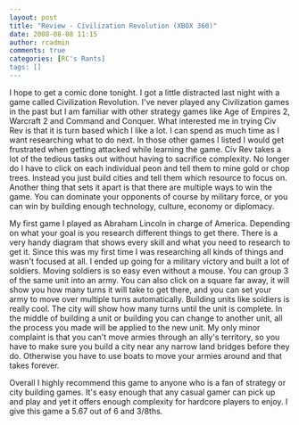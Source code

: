 ```yaml
---
layout: post
title: "Review - Civilization Revolution (XBOX 360)"
date: 2008-08-08 11:15
author: rcadmin
comments: true
categories: [RC's Rants]
tags: []
---
```

I hope to get a comic done tonight. I got a little distracted last night with a game called Civilization Revolution. I've never played any Civilization games in the past but I am familiar with other strategy games like Age of Empires 2, Warcraft 2 and Command and Conquer. What interested me in trying Civ Rev is that it is turn based which I like a lot. I can spend as much time as I want researching what to do next. In those other games I listed I would get frustrated when getting attacked while learning the game. Civ Rev takes a lot of the tedious tasks out without having to sacrifice complexity. No longer do I have to click on each individual peon and tell them to mine gold or chop trees. Instead you just build cities and tell them which resource to focus on. Another thing that sets it apart is that there are multiple ways to win the game. You can dominate your opponents of course by military force, or you can win by building enough technology, culture, economy or diplomacy.

My first game I played as Abraham Lincoln in charge of America. Depending on what your goal is you research different things to get there. There is a very handy diagram that shows every skill and what you need to research to get it. Since this was my first time I was researching all kinds of things and wasn't focused at all. I ended up going for a military victory and built a lot of soldiers. Moving soldiers is so easy even without a mouse. You can group 3 of the same unit into an army. You can also click on a square far away, it will show you how many turns it will take to get there, and you can set your army to move over multiple turns automatically. Building units like soldiers is really cool. The city will show how many turns until the unit is complete. In the middle of building a unit or building you can change to another unit, all the process you made will be applied to the new unit. My only minor complaint is that you can't move armies through an ally's territory, so you have to make sure you build a city near any narrow land bridges before they do. Otherwise you have to use boats to move your armies around and that takes forever.

Overall I highly recommend this game to anyone who is a fan of strategy or city building games. It's easy enough that any casual gamer can pick up and play and yet it offers enough complexity for hardcore players to enjoy. I give this game a 5.67 out of 6 and 3/8ths.
